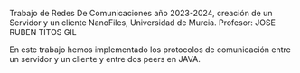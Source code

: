 Trabajo de Redes De Comunicaciones año 2023-2024, creación de un Servidor y un cliente NanoFiles, Universidad de Murcia.
Profesor: JOSE RUBEN TITOS GIL

En este trabajo hemos implementado los protocolos de comunicación entre un servidor y un cliente y entre dos peers en JAVA. 
